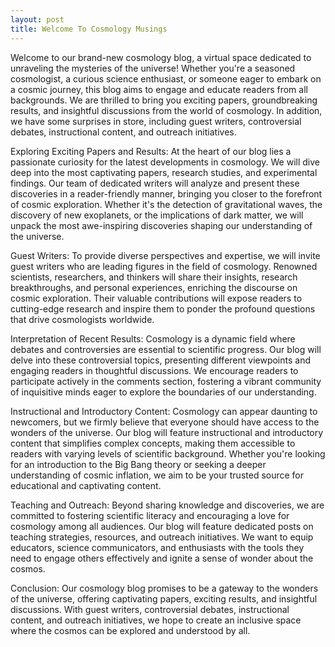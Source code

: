 ```yaml
---
layout: post
title: Welcome To Cosmology Musings
---
```


Welcome to our brand-new cosmology blog, a virtual space dedicated to unraveling the mysteries of the universe! Whether you're a seasoned cosmologist, a curious science enthusiast, or someone eager to embark on a cosmic journey, this blog aims to engage and educate readers from all backgrounds. We are thrilled to bring you exciting papers, groundbreaking results, and insightful discussions from the world of cosmology. In addition, we have some surprises in store, including guest writers, controversial debates, instructional content, and outreach initiatives. 

Exploring Exciting Papers and Results:
At the heart of our blog lies a passionate curiosity for the latest developments in cosmology. We will dive deep into the most captivating papers, research studies, and experimental findings. Our team of dedicated writers will analyze and present these discoveries in a reader-friendly manner, bringing you closer to the forefront of cosmic exploration. Whether it's the detection of gravitational waves, the discovery of new exoplanets, or the implications of dark matter, we will unpack the most awe-inspiring discoveries shaping our understanding of the universe.

Guest Writers:
To provide diverse perspectives and expertise, we will invite guest writers who are leading figures in the field of cosmology. Renowned scientists, researchers, and thinkers will share their insights, research breakthroughs, and personal experiences, enriching the discourse on cosmic exploration. Their valuable contributions will expose readers to cutting-edge research and inspire them to ponder the profound questions that drive cosmologists worldwide.

Interpretation of Recent Results:
Cosmology is a dynamic field where debates and controversies are essential to scientific progress. Our blog will delve into these controversial topics, presenting different viewpoints and engaging readers in thoughtful discussions. We encourage readers to participate actively in the comments section, fostering a vibrant community of inquisitive minds eager to explore the boundaries of our understanding.

Instructional and Introductory Content:
Cosmology can appear daunting to newcomers, but we firmly believe that everyone should have access to the wonders of the universe. Our blog will feature instructional and introductory content that simplifies complex concepts, making them accessible to readers with varying levels of scientific background. Whether you're looking for an introduction to the Big Bang theory or seeking a deeper understanding of cosmic inflation, we aim to be your trusted source for educational and captivating content.

Teaching and Outreach:
Beyond sharing knowledge and discoveries, we are committed to fostering scientific literacy and encouraging a love for cosmology among all audiences. Our blog will feature dedicated posts on teaching strategies, resources, and outreach initiatives. We want to equip educators, science communicators, and enthusiasts with the tools they need to engage others effectively and ignite a sense of wonder about the cosmos.

Conclusion:
Our cosmology blog promises to be a gateway to the wonders of the universe, offering captivating papers, exciting results, and insightful discussions. With guest writers, controversial debates, instructional content, and outreach initiatives, we hope to create an inclusive space where the cosmos can be explored and understood by all.

